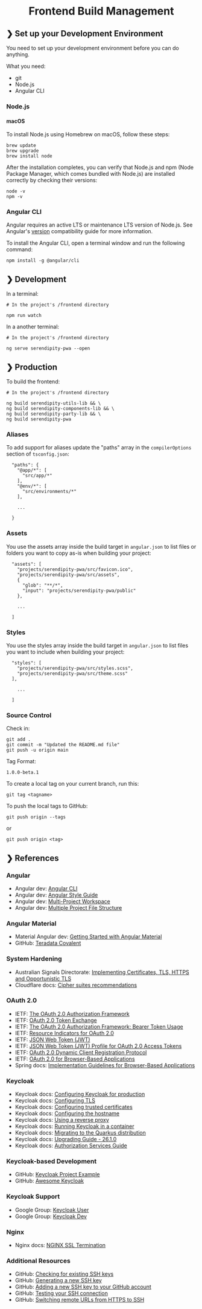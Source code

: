 <h1 align="center">Frontend Build Management</h1>

## ❯ Set up your Development Environment

You need to set up your development environment before you can do anything.

What you need:

* git
* Node.js
* Angular CLI

### Node.js

#### macOS

To install Node.js using Homebrew on macOS, follow these steps:

```
brew update
brew upgrade
brew install node
```

After the installation completes, you can verify that Node.js and npm (Node Package Manager, which comes bundled with Node.js) are installed correctly by checking their versions:

```
node -v
npm -v
```

### Angular CLI

Angular requires an active LTS or maintenance LTS version of Node.js. See Angular's [version](https://angular.dev/reference/versions) compatibility guide for more information.

To install the Angular CLI, open a terminal window and run the following command:

```
npm install -g @angular/cli
```

## ❯ Development

In a terminal:

```
# In the project's /frontend directory

npm run watch
```

In a another terminal:

```
# In the project's /frontend directory

ng serve serendipity-pwa --open
```

## ❯ Production

To build the frontend:

```
# In the project's /frontend directory

ng build serendipity-utils-lib && \
ng build serendipity-components-lib && \
ng build serendipity-party-lib && \
ng build serendipity-pwa
```

### Aliases

To add support for aliases update the "paths" array in the `compilerOptions` section of `tsconfig.json`:

```
  "paths": {
    "@app/*": [
      "src/app/*"
    ],
    "@env/*": [
      "src/environments/*"
    ],

    ...
    
  }
```

### Assets

You use the assets array inside the build target in `angular.json` to list files or folders you want to copy as-is when building your project:

```
  "assets": [
    "projects/serendipity-pwa/src/favicon.ico",
    "projects/serendipity-pwa/src/assets",
    {
      "glob": "**/*",
      "input": "projects/serendipity-pwa/public"
    },
      
    ...
     
  ]
```

### Styles

You use the styles array inside the build target in `angular.json` to list files you want to include when building your project:

```
  "styles": [
    "projects/serendipity-pwa/src/styles.scss",
    "projects/serendipity-pwa/src/theme.scss"
  ],
      
    ...
     
  ]
```

### Source Control

Check in:

```
git add .
git commit -m "Updated the README.md file"
git push -u origin main
```

Tag Format:

```
1.0.0-beta.1
```

To create a local tag on your current branch, run this:

```
git tag <tagname>
```

To push the local tags to GitHub:

```
git push origin --tags
```

or

```
git push origin <tag>
```

## ❯ References

### Angular

* Angular dev: [Angular CLI](https://angular.dev/cli)
* Angular dev: [Angular Style Guide](https://angular.dev/style-guide)
* Angular dev: [Multi-Project Workspace](https://angular.dev/reference/configs/file-structure#multiple-projects)
* Angular dev: [Multiple Project File Structure](https://angular.dev/reference/configs/file-structure#multiple-projects)

### Angular Material

* Material Angular dev: [Getting Started with Angular Material](https://material.angular.dev/guide/getting-started)
* GitHub: [Teradata Covalent](https://teradata.github.io/covalent/v11/#/)

### System Hardening

* Australian Signals Directorate: [Implementing Certificates, TLS, HTTPS and Opportunistic TLS](https://www.cyber.gov.au/resources-business-and-government/maintaining-devices-and-systems/system-hardening-and-administration/web-hardening/implementing-certificates-tls-https-and-opportunistic-tls)
* Cloudflare docs: [Cipher suites recommendations](https://developers.cloudflare.com/ssl/edge-certificates/additional-options/cipher-suites/recommendations/)

### OAuth 2.0

* IETF: [The OAuth 2.0 Authorization Framework](https://datatracker.ietf.org/doc/html/rfc6749)
* IETF: [OAuth 2.0 Token Exchange](https://datatracker.ietf.org/doc/html/rfc8693)
* IETF: [The OAuth 2.0 Authorization Framework: Bearer Token Usage](https://datatracker.ietf.org/doc/html/rfc6750)
* IETF: [Resource Indicators for OAuth 2.0](https://datatracker.ietf.org/doc/html/rfc8707)
* IETF: [JSON Web Token (JWT)](https://datatracker.ietf.org/doc/html/rfc7519)
* IETF: [JSON Web Token (JWT) Profile for OAuth 2.0 Access Tokens](https://datatracker.ietf.org/doc/html/rfc9068)
* IETF: [OAuth 2.0 Dynamic Client Registration Protocol](https://datatracker.ietf.org/doc/html/rfc7591)
* IETF: [OAuth 2.0 for Browser-Based Applications](https://datatracker.ietf.org/doc/html/draft-ietf-oauth-browser-based-apps)
* Spring docs: [Implementation Guidelines for Browser-Based Applications](https://github.com/spring-projects/spring-authorization-server/issues/297#issue-896744390)

### Keycloak

* Keycloak docs: [Configuring Keycloak for production](https://www.keycloak.org/server/configuration-production)
* Keycloak docs: [Configuring TLS](https://www.keycloak.org/server/enabletls)
* Keycloak docs: [Configuring trusted certificates](https://www.keycloak.org/server/keycloak-truststore)
* Keycloak docs: [Configuring the hostname](https://www.keycloak.org/server/hostname)
* Keycloak docs: [Using a reverse proxy](https://www.keycloak.org/server/reverseproxy)
* Keycloak docs: [Running Keycloak in a container](https://www.keycloak.org/server/containers)
* Keycloak docs: [Migrating to the Quarkus distribution](https://www.keycloak.org/migration/migrating-to-quarkus)
* Keycloak docs: [Upgrading Guide - 26.1.0](https://www.keycloak.org/docs/latest/upgrading/)
* Keycloak docs: [Authorization Services Guide](https://www.keycloak.org/docs/latest/authorization_services/index.html)

### Keycloak-based  Development

* GitHub: [Keycloak Project Example](https://github.com/thomasdarimont/keycloak-project-example)
* GitHub: [Awesome Keycloak](https://github.com/thomasdarimont/awesome-keycloak)

### Keycloak Support

* Google Group: [Keycloak User](https://groups.google.com/g/keycloak-user)
* Google Group: [Keycloak Dev](https://groups.google.com/g/keycloak-dev)

### Nginx

* Nginx docs: [NGINX SSL Termination](https://docs.nginx.com/nginx/admin-guide/security-controls/terminating-ssl-http/)

### Additional Resources

* GitHub: [Checking for existing SSH keys](https://docs.github.com/en/github/authenticating-to-github/checking-for-existing-ssh-keys)
* GitHub: [Generating a new SSH key](https://docs.github.com/en/github/authenticating-to-github/generating-a-new-ssh-key-and-adding-it-to-the-ssh-agent#generating-a-new-ssh-key)
* GitHub: [Adding a new SSH key to your GitHub account](https://docs.github.com/en/github/authenticating-to-github/adding-a-new-ssh-key-to-your-github-account)
* GitHub: [Testing your SSH connection](https://docs.github.com/en/github/authenticating-to-github/testing-your-ssh-connection)
* GitHub: [Switching remote URLs from HTTPS to SSH](https://docs.github.com/en/github/using-git/changing-a-remotes-url#switching-remote-urls-from-https-to-ssh)
